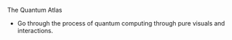 The Quantum Atlas
 - Go through the process of quantum computing through pure visuals and interactions.
